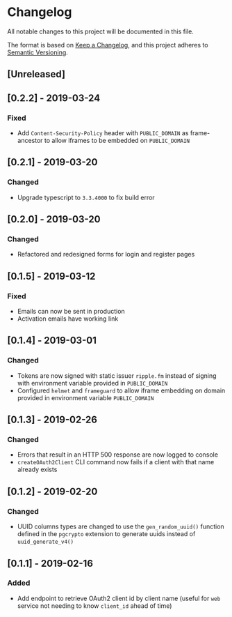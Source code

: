 # Changelog

All notable changes to this project will be documented in this file.

The format is based on [Keep a Changelog](https://keepachangelog.com/en/1.0.0/),
and this project adheres to [Semantic Versioning](https://semver.org/spec/v2.0.0.html).

## [Unreleased]

## [0.2.2] - 2019-03-24

### Fixed

* Add `Content-Security-Policy` header with `PUBLIC_DOMAIN` as frame-ancestor to allow iframes to be embedded on `PUBLIC_DOMAIN`

## [0.2.1] - 2019-03-20

### Changed

* Upgrade typescript to `3.3.4000` to fix build error

## [0.2.0] - 2019-03-20

### Changed

* Refactored and redesigned forms for login and register pages

## [0.1.5] - 2019-03-12

### Fixed

* Emails can now be sent in production
* Activation emails have working link

## [0.1.4] - 2019-03-01

### Changed

* Tokens are now signed with static issuer `ripple.fm` instead of signing with environment variable provided in `PUBLIC_DOMAIN`
* Configured `helmet` and `frameguard` to allow iframe embedding on domain provided in environment variable `PUBLIC_DOMAIN`

## [0.1.3] - 2019-02-26

### Changed

* Errors that result in an HTTP 500 response are now logged to console
* `createOAuth2Client` CLI command now fails if a client with that name already exists

## [0.1.2] - 2019-02-20

### Changed

* UUID columns types are changed to use the `gen_random_uuid()` function defined in the `pgcrypto` extension to generate uuids instead of `uuid_generate_v4()`

## [0.1.1] - 2019-02-16

### Added

* Add endpoint to retrieve OAuth2 client id by client name (useful for `web` service not needing to know `client_id` ahead of time)
